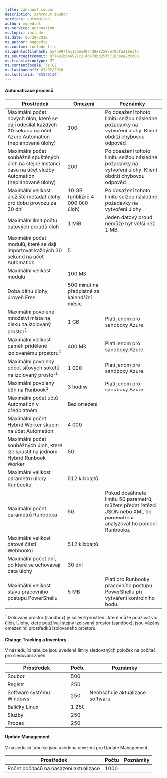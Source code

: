 ```yaml
---
title: zahrnout soubor
description: zahrnout soubor
services: automation
author: mgoedtel
ms.service: automation
ms.topic: include
ms.date: 06/29/2020
ms.author: magoedte
ms.custom: include file
ms.openlocfilehash: aa7b997fe112be5d974d0e82597e786fa219e1f5
ms.sourcegitcommit: 877491bd46921c11dd478bd25fc718ceee2dcc08
ms.translationtype: MT
ms.contentlocale: cs-CZ
ms.lasthandoff: 07/02/2020
ms.locfileid: "85570134"
---
```

#### <a name="process-automation"></a>Automatizace procesů

| Prostředek | Omezení |Poznámky|
| --- | --- |---|
| Maximální počet nových úloh, které se dají odesílat každých 30 sekund na účet Azure Automation (neplánované úlohy) |100 |Po dosažení tohoto limitu selžou následné požadavky na vytvoření úlohy. Klient obdrží chybovou odpověď.|
| Maximální počet souběžně spuštěných úloh na stejné instanci času na účet služby Automation (neplánované úlohy) |200 |Po dosažení tohoto limitu selžou následné požadavky na vytvoření úlohy. Klient obdrží chybovou odpověď.|
| Maximální velikost úložiště metadat úlohy pro dobu provozu za 30 dní | 10 GB (přibližně 4 000 000 úloh)|Po dosažení tohoto limitu selžou následné požadavky na vytvoření úlohy. |
| Maximální limit počtu datových proudů úloh|1 MiB|Jeden datový proud nemůže být větší než 1 MB.|
| Maximální počet modulů, které se dají importovat každých 30 sekund na účet Automation |5 ||
| Maximální velikost modulu |100 MB ||
| Doba běhu úlohy, úroveň Free |500 minut na předplatné za kalendářní měsíc ||
| Maximální povolené množství místa na disku na izolovaný prostor<sup>1</sup> |1 GB |Platí jenom pro sandboxy Azure.|
| Maximální velikost paměti přidělené izolovanému prostoru<sup>1</sup> |400 MB |Platí jenom pro sandboxy Azure.|
| Maximální povolený počet síťových soketů na izolovaný prostor<sup>1</sup> |1 000 |Platí jenom pro sandboxy Azure.|
| Maximální povolený běh na Runbook<sup>1</sup> |3 hodiny |Platí jenom pro sandboxy Azure.|
| Maximální počet účtů Automation v předplatném |Bez omezení ||
| Maximální počet Hybrid Worker skupin na účet Automation|4 000||
|Maximální počet souběžných úloh, které lze spustit na jednom Hybrid Runbook Worker|50 ||
| Maximální velikost parametru úlohy Runbooku   | 512 kilobajtů||
| Maximální počet parametrů Runbooku   | 50|Pokud dosáhnete limitu 50 parametrů, můžete předat řetězci JSON nebo XML do parametru a analyzovat ho pomocí Runbooku.|
| Maximální velikost datové části Webhooku |  512 kilobajtů|
| Maximální počet dní, po které se uchovávají data úlohy|30 dní|
| Maximální velikost stavu pracovního postupu PowerShellu |5 MB| Platí pro Runbooky pracovního postupu PowerShellu při vytváření kontrolního bodu.|

<sup>1</sup> Izolovaný prostor (sandbox) je sdílené prostředí, které může používat víc úloh. Úlohy, které používají stejný izolovaný prostor (sandbox), jsou vázány omezeními prostředků izolovaného prostoru.

#### <a name="change-tracking-and-inventory"></a>Change Tracking a Inventory

V následující tabulce jsou uvedené limity sledovaných položek na počítač pro sledování změn.

| **Prostředek** | **Počtu**| **Poznámky** |
|---|---|---|
|Soubor|500||
|Registr|250||
|Software systému Windows|250|Neobsahuje aktualizace softwaru.|
|Balíčky Linux|1 250||
|Služby|250||
|Proces|250||

#### <a name="update-management"></a>Update Management

V následující tabulce jsou uvedena omezení pro Update Management.

| **Prostředek** | **Počtu**| **Poznámky** |
|---|---|---|
|Počet počítačů na nasazení aktualizace|1000||